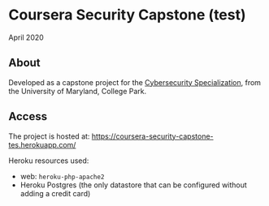 # Coursera Security Capstone (test)

April 2020

## About

Developed as a capstone project for the [Cybersecurity Specialization](https://www.coursera.org/learn/cyber-security-capstone), from the University of Maryland, College Park.

## Access

The project is hosted at: https://coursera-security-capstone-tes.herokuapp.com/

Heroku resources used:

* web: `heroku-php-apache2`
* Heroku Postgres (the only datastore that can be configured without adding a credit card)
